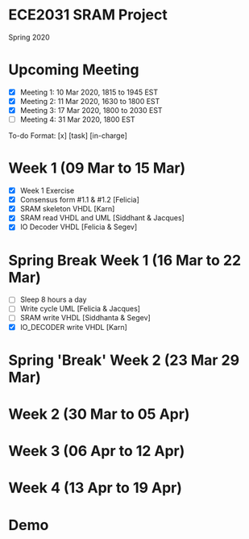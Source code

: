# ECE2031 SRAM Project
Spring 2020

# Upcoming Meeting
- [x] Meeting 1: 10 Mar 2020, 1815 to 1945 EST
- [x] Meeting 2: 11 Mar 2020, 1630 to 1800 EST
- [x] Meeting 3: 17 Mar 2020, 1800 to 2030 EST
- [ ] Meeting 4: 31 Mar 2020, 1800 EST

To-do Format: [x] [task] [in-charge] 
# Week 1 (09 Mar to 15 Mar)
- [x] Week 1 Exercise 
- [x] Consensus form #1.1 & #1.2 [Felicia]
- [x] SRAM skeleton VHDL [Karn]
- [x] SRAM read VHDL and UML [Siddhant & Jacques]
- [x] IO Decoder VHDL [Felicia & Segev]

# Spring Break Week 1 (16 Mar to 22 Mar)
- [ ] Sleep 8 hours a day
- [ ] Write cycle UML [Felicia & Jacques]
- [ ] SRAM write VHDL [Siddhanta & Segev]
- [x] IO_DECODER write VHDL [Karn]

# Spring 'Break' Week 2 (23 Mar 29 Mar)

# Week 2 (30 Mar to 05 Apr)

# Week 3 (06 Apr to 12 Apr)

# Week 4 (13 Apr to 19 Apr)

# Demo
